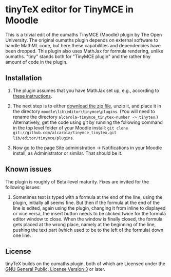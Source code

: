 # tinyTeX editor for TinyMCE in Moodle

This is a trivial edit of the oumaths TinyMCE (Moodle) plugin by The Open University. The original oumaths plugin depends on external software to handle MathML code, but here these capabilities and dependencies have been dropped. This plugin also uses MathJax for formula rendering, unlike oumaths. "tiny" stands both for "TinyMCE plugin" and the rather tiny amount of code in the plugin.


## Installation

1. The plugin assumes that you have MathJax set up, e.g., according to [these instructions](https://github.com/maths/moodle-qtype_stack/blob/master/doc/en/Developer/Mathjax.md).

2. The next step is to either [download the zip file](https://github.com/alcarola/tinymce_tinytex/zipball/master), unzip it, and place it in the directory `moodle\lib\editor\tinymce\plugins`. (You will need to rename the directory `alcarola-tinymce_tinytex-number -> tinytex`.) Alternatively, get the code using git by running the following command in the top level folder of your Moodle install: `git clone git://github.com/alcarola/tinymce_tinytex.git lib/editor/tinymce/plugins`.

3. Now go to the page Site administration -> Notifications in your Moodle install, as Administrator or similar. That should be it.


## Known issues

The plugin is roughly of Beta-level maturity. Fixes are invited for the following issues:

1. Sometimes text is typed with a formula at the end of the line, using the plugin, initially all seems fine. But then if the formula at the end of the line is edited, again using the plugin, changing it from inline to displayed or vice versa, the insert button needs to be clicked twice for the formula editor window to close. When the window is finally closed, the formula gets placed at the wrong place, namely at the beginning of the line, pushing the text part (which used to be to the left of the formula) down one line.


## License

tinyTeX builds on the oumaths plugin, both of which are Licensed under the [GNU General Public, License Version 3](https://github.com/alcarola/tinymce_tinytex/blob/master/COPYING.txt) or later.

